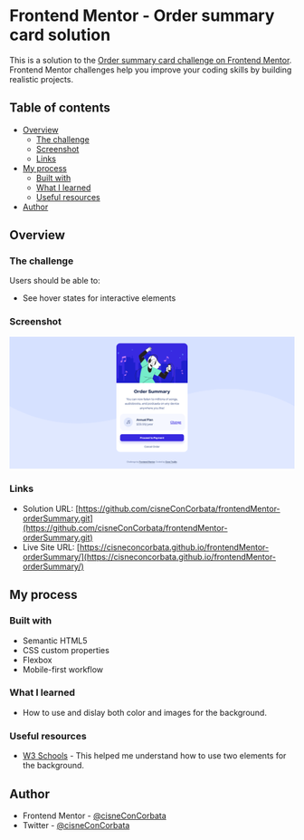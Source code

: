 # Frontend Mentor - Order summary card solution

This is a solution to the [Order summary card challenge on Frontend Mentor](https://www.frontendmentor.io/challenges/order-summary-component-QlPmajDUj). Frontend Mentor challenges help you improve your coding skills by building realistic projects. 

## Table of contents

- [Overview](#overview)
  - [The challenge](#the-challenge)
  - [Screenshot](#screenshot)
  - [Links](#links)
- [My process](#my-process)
  - [Built with](#built-with)
  - [What I learned](#what-i-learned)
  - [Useful resources](#useful-resources)
- [Author](#author)

## Overview

### The challenge

Users should be able to:

- See hover states for interactive elements

### Screenshot

![](./screenshot.png)

### Links

- Solution URL: [https://github.com/cisneConCorbata/frontendMentor-orderSummary.git](https://github.com/cisneConCorbata/frontendMentor-orderSummary.git)
- Live Site URL: [https://cisneconcorbata.github.io/frontendMentor-orderSummary/](https://cisneconcorbata.github.io/frontendMentor-orderSummary/)

## My process

### Built with

- Semantic HTML5
- CSS custom properties
- Flexbox
- Mobile-first workflow

### What I learned

- How to use and dislay both color and images for the background.

### Useful resources

- [W3 Schools](https://www.w3schools.com/cssref/pr_background-image.php) - This helped me understand how to use two elements for the background.

## Author

- Frontend Mentor - [@cisneConCorbata](https://www.frontendmentor.io/profile/cisneConCorbata)
- Twitter - [@cisneConCorbata](https://www.twitter.com/cisneConCorbata)